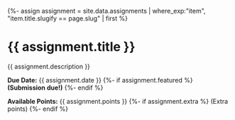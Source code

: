 {%- assign assignment = site.data.assignments | where_exp:"item", "item.title.slugify == page.slug" | first %}

# {{ assignment.title }}

{{ assignment.description }}

<p>
<strong>Due Date:</strong> <span class="important">{{ assignment.date }}</span>
{%- if assignment.featured %}
<strong>(<span class="important">Submission due!</span>)</strong>
{%- endif %}
</p>

<p>
<strong>Available Points:</strong> <span class="important">{{ assignment.points }}</span>
{%- if assignment.extra %}
(Extra points)
{%- endif %}
</p>
